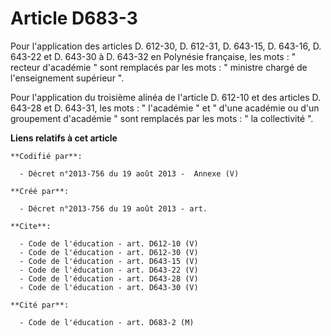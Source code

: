 # Article D683-3

Pour l'application des articles D. 612-30, D. 612-31, D. 643-15, D. 643-16, D. 643-22 et D. 643-30 à D. 643-32 en Polynésie
française, les mots : " recteur d'académie " sont remplacés par les mots : " ministre chargé de l'enseignement supérieur ". 

Pour l'application du troisième alinéa de l'article D. 612-10 et des articles D. 643-28 et D. 643-31, les mots : " l'académie
" et " d'une académie ou d'un groupement d'académie " sont remplacés par les mots : " la collectivité ".

**Liens relatifs à cet article**

	**Codifié par**:

	  - Décret n°2013-756 du 19 août 2013 -  Annexe (V)

	**Créé par**:

	  - Décret n°2013-756 du 19 août 2013 - art.

	**Cite**:

	  - Code de l'éducation - art. D612-10 (V)
	  - Code de l'éducation - art. D612-30 (V)
	  - Code de l'éducation - art. D643-15 (V)
	  - Code de l'éducation - art. D643-22 (V)
	  - Code de l'éducation - art. D643-28 (V)
	  - Code de l'éducation - art. D643-30 (V)

	**Cité par**:

	  - Code de l'éducation - art. D683-2 (M)
